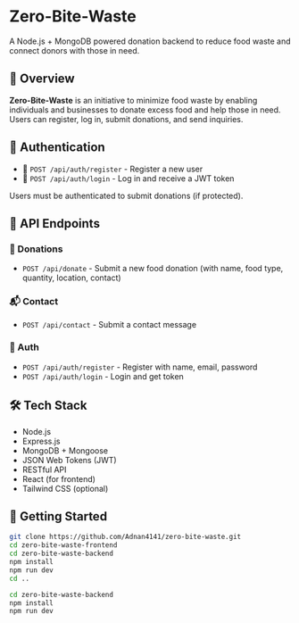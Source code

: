 # Zero-Bite-Waste

A Node.js + MongoDB powered donation backend to reduce food waste and connect donors with those in need.

## 🌱 Overview

**Zero-Bite-Waste** is an initiative to minimize food waste by enabling individuals and businesses to donate excess food and help those in need. Users can register, log in, submit donations, and send inquiries.

## 🔐 Authentication

- 🔸 `POST /api/auth/register` - Register a new user
- 🔸 `POST /api/auth/login` - Log in and receive a JWT token

Users must be authenticated to submit donations (if protected).

## 📡 API Endpoints

### 🥘 Donations
- `POST /api/donate` - Submit a new food donation (with name, food type, quantity, location, contact)

### 📬 Contact
- `POST /api/contact` - Submit a contact message

### 👤 Auth
- `POST /api/auth/register` - Register with name, email, password
- `POST /api/auth/login` - Login and get token

## 🛠 Tech Stack

- Node.js
- Express.js
- MongoDB + Mongoose
- JSON Web Tokens (JWT)
- RESTful API
- React (for frontend)
- Tailwind CSS (optional)

## 🚀 Getting Started

```bash
git clone https://github.com/Adnan4141/zero-bite-waste.git
cd zero-bite-waste-frontend
cd zero-bite-waste-backend
npm install
npm run dev
cd ..

cd zero-bite-waste-backend
npm install
npm run dev
